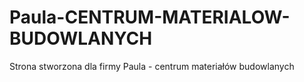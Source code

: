 # Paula-CENTRUM-MATERIALOW-BUDOWLANYCH
Strona stworzona dla firmy Paula - centrum materiałów budowlanych
